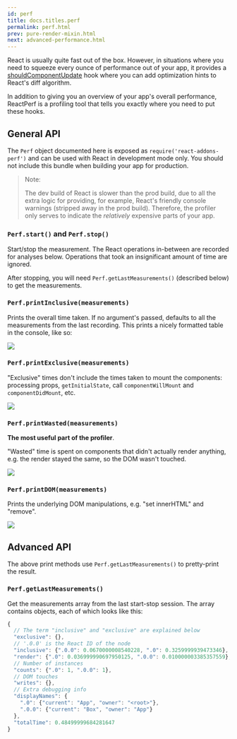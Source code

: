 ```yaml
---
id: perf
title: docs.titles.perf
permalink: perf.html
prev: pure-render-mixin.html
next: advanced-performance.html
---
```


React is usually quite fast out of the box. However, in situations where you need to squeeze every ounce of performance out of your app, it provides a [shouldComponentUpdate](/react/docs/component-specs.html#updating-shouldcomponentupdate) hook where you can add optimization hints to React's diff algorithm.

In addition to giving you an overview of your app's overall performance, ReactPerf is a profiling tool that tells you exactly where you need to put these hooks.

## General API

The `Perf` object documented here is exposed as `require('react-addons-perf')` and can be used with React in development mode only. You should not include this bundle when building your app for production.

> Note:
>
> The dev build of React is slower than the prod build, due to all the extra logic for providing, for example, React's friendly console warnings (stripped away in the prod build). Therefore, the profiler only serves to indicate the _relatively_ expensive parts of your app.

### `Perf.start()` and `Perf.stop()`
Start/stop the measurement. The React operations in-between are recorded for analyses below. Operations that took an insignificant amount of time are ignored.

After stopping, you will need `Perf.getLastMeasurements()` (described below) to get the measurements.

### `Perf.printInclusive(measurements)`
Prints the overall time taken. If no argument's passed, defaults to all the measurements from the last recording. This prints a nicely formatted table in the console, like so:

![](/react/img/docs/perf-inclusive.png)

### `Perf.printExclusive(measurements)`
"Exclusive" times don't include the times taken to mount the components: processing props, `getInitialState`, call `componentWillMount` and `componentDidMount`, etc.

![](/react/img/docs/perf-exclusive.png)

### `Perf.printWasted(measurements)`

**The most useful part of the profiler**.

"Wasted" time is spent on components that didn't actually render anything, e.g. the render stayed the same, so the DOM wasn't touched.

![](/react/img/docs/perf-wasted.png)

### `Perf.printDOM(measurements)`
Prints the underlying DOM manipulations, e.g. "set innerHTML" and "remove".

![](/react/img/docs/perf-dom.png)

## Advanced API

The above print methods use `Perf.getLastMeasurements()` to pretty-print the result.

### `Perf.getLastMeasurements()`
Get the measurements array from the last start-stop session. The array contains objects, each of which looks like this:

```js
{
  // The term "inclusive" and "exclusive" are explained below
  "exclusive": {},
  // '.0.0' is the React ID of the node
  "inclusive": {".0.0": 0.0670000008540228, ".0": 0.3259999939473346},
  "render": {".0": 0.036999990697950125, ".0.0": 0.010000003385357559},
  // Number of instances
  "counts": {".0": 1, ".0.0": 1},
  // DOM touches
  "writes": {},
  // Extra debugging info
  "displayNames": {
    ".0": {"current": "App", "owner": "<root>"},
    ".0.0": {"current": "Box", "owner": "App"}
  },
  "totalTime": 0.48499999684281647
}
```
